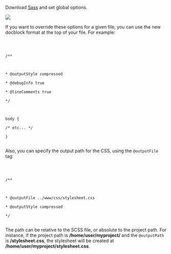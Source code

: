 Download [Sass](http://rubyforge.org/frs/?group_id=9702&release_id=46747)
and set global options.

<img src='http://scss-editor.googlecode.com/svn/images/options.png'>


If you want to override these options for a given file, you can use the new docblock format at the top of your file. For example:<br>
<br>
<pre><code><br>
/**<br>
<br>
* @outputStyle compressed<br>
* @debugInfo true<br>
* @lineComments true<br>
*/<br>
<br>
body {<br>
/* etc... */<br>
}<br>
</code></pre>

Also, you can specify the output path for the CSS, using the <code>@outputFile</code> tag:<br>
<br>
<pre><code><br>
/**<br>
<br>
* @outputFile ../www/css/stylesheet.css<br>
* @outputStyle compressed<br>
*/<br>
</code></pre>

The path can be relative to the SCSS file, or absolute to the project path. For instance, if the project path is <b>/home/user/myproject/</b> and the <code>@outputPath</code> is <b>/stylesheet.css</b>, the stylesheet will be created at <b>/home/user/myproject/stylesheet.css</b>.